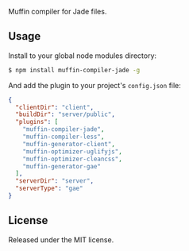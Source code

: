 Muffin compiler for Jade files.

## Usage

Install to your global node modules directory:

```bash
$ npm install muffin-compiler-jade -g
```

And add the plugin to your project's `config.json` file:

```json
{
  "clientDir": "client",
  "buildDir": "server/public",
  "plugins": [
    "muffin-compiler-jade",
    "muffin-compiler-less",
    "muffin-generator-client",
    "muffin-optimizer-uglifyjs",
    "muffin-optimizer-cleancss",
    "muffin-generator-gae"
  ],
  "serverDir": "server",
  "serverType": "gae"
}
```

## License

Released under the MIT license.
